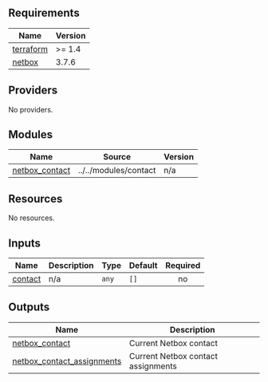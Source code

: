 <!-- BEGIN_TF_DOCS -->
## Requirements

| Name | Version |
|------|---------|
| <a name="requirement_terraform"></a> [terraform](#requirement\_terraform) | >= 1.4 |
| <a name="requirement_netbox"></a> [netbox](#requirement\_netbox) | 3.7.6 |

## Providers

No providers.

## Modules

| Name | Source | Version |
|------|--------|---------|
| <a name="module_netbox_contact"></a> [netbox\_contact](#module\_netbox\_contact) | ../../modules/contact | n/a |

## Resources

No resources.

## Inputs

| Name | Description | Type | Default | Required |
|------|-------------|------|---------|:--------:|
| <a name="input_contact"></a> [contact](#input\_contact) | n/a | `any` | `[]` | no |

## Outputs

| Name | Description |
|------|-------------|
| <a name="output_netbox_contact"></a> [netbox\_contact](#output\_netbox\_contact) | Current Netbox contact |
| <a name="output_netbox_contact_assignments"></a> [netbox\_contact\_assignments](#output\_netbox\_contact\_assignments) | Current Netbox contact assignments |
<!-- END_TF_DOCS -->
